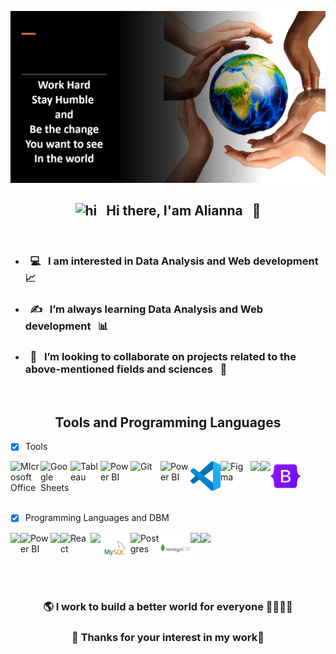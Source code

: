 ![](img.jpg)
<br>

## <div align="center"> <img src="https://user-images.githubusercontent.com/1303154/88677602-1635ba80-d120-11ea-84d8-d263ba5fc3c0.gif" width="28px" height="28px" alt="hi"> &nbsp; Hi there, I'am Alianna &nbsp; 🌱 </div>
<br>

- ###  &nbsp; 💻  &nbsp; I am interested in Data Analysis and Web development &nbsp; 📈
- ###  &nbsp; ✍  &nbsp; I’m always learning Data Analysis and Web development &nbsp; 📊
- ###  &nbsp; 🤝  &nbsp; I’m looking to collaborate on projects related to the above-mentioned fields and sciences  &nbsp; 📝
<br>

## <div align="center"> Tools and Programming Languages </div>

- [x] Tools
<img align="left" alt="MIcrosoft Office" height="48" width="48" src="https://cdn.simpleicons.org/microsoftoffice/red" />
<img align="left" alt="Google Sheets" height="48" width="48" src="https://cdn.simpleicons.org/googlesheets/green" />
<img align="left" alt="Tableau" height="48" width="48" src="https://cdn.simpleicons.org/tableau/blue" />
<img align="left" alt="Power BI" height="48" width="48" src="https://cdn.simpleicons.org/powerbi/yellow" />
<img align="left" alt="Git" width="48px" src="https://cdn.jsdelivr.net/gh/devicons/devicon/icons/git/git-original.svg" />
<img align="left" alt="Power BI" height="48" width="48" src="https://cdn.simpleicons.org/github/gray" />
<img align="left" alt="Visual Studio Code" width="48px" src="https://raw.githubusercontent.com/github/explore/80688e429a7d4ef2fca1e82350fe8e3517d3494d/topics/visual-studio-code/visual-studio-code.png" />
<img align="left" alt="Figma" height="48" width="48" src="https://cdn.simpleicons.org/figma/purple" />
<img src="https://github.com/abranhe/programming-languages-logos/blob/master/src/html/html_48x48.png" align="left"/>
<img src="https://github.com/abranhe/programming-languages-logos/blob/master/src/css/css_48x48.png" align="left"/>
<img align="left" alt="Bootstrap" width="48px" src="https://raw.githubusercontent.com/devicons/devicon/master/icons/bootstrap/bootstrap-original.svg"/>

<br><br><br><br>

- [x]  Programming Languages and DBM

<img src="https://github.com/abranhe/programming-languages-logos/blob/master/src/javascript/javascript_48x48.png" align="left"/>
<img align="left" alt="Power BI" height="48" width="48" src="https://cdn.simpleicons.org/jquery/lightblue" />
<img src="https://github.com/abranhe/programming-languages-logos/blob/master/src/typescript/typescript_48x48.png" align="left"/>
<img align="left" alt="React" width="48px" src="https://cdn.jsdelivr.net/gh/devicons/devicon/icons/react/react-original.svg" />
<img src="https://user-images.githubusercontent.com/88201067/189842194-7873c5c0-6f76-4bf8-9051-134f83bf017e.png" height="48" align="left"/>
<img align="left" alt="MySQL" width="48px" src="https://raw.githubusercontent.com/github/explore/80688e429a7d4ef2fca1e82350fe8e3517d3494d/topics/mysql/mysql.png" />
<img align="left" alt="Postgres" width="48px" src="https://user-images.githubusercontent.com/24623425/36042969-f87531d4-0d8a-11e8-9dee-e87ab8c6a9e3.png" />
<img align="left" alt="MongoDB" width="48px" src="https://raw.githubusercontent.com/github/explore/80688e429a7d4ef2fca1e82350fe8e3517d3494d/topics/mongodb/mongodb.png" />
<img src="https://github.com/abranhe/programming-languages-logos/blob/master/src/python/python_48x48.png" align="left"/>
<img src="https://github.com/abrahamcalf/programming-languages-logos/blob/master/src/r/r_48x48.png" align="left"/>




<br><br><br><br><br>

 ### <div align="center"> 🌎 I work to build a better world for everyone 👨‍👩‍👧‍👦 </div>

  ### <div align="center"> 🤗 Thanks for your interest in my work🙏 </div>


<!---
aliaformo/aliaformo is a ✨ special ✨ repository because its `README.md` (this file) appears on your GitHub profile.
You can click the Preview link to take a look at your changes.
--->
